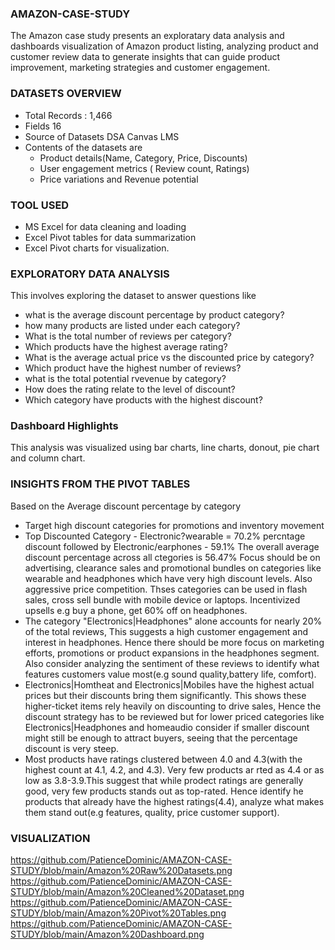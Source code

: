 ### AMAZON-CASE-STUDY
The Amazon case study  presents an exploratary data analysis and dashboards visualization of Amazon product listing, analyzing  product and customer review data to generate insights that can guide product improvement, marketing strategies and customer engagement.
### DATASETS OVERVIEW
 - Total Records : 1,466 
 - Fields 16
 - Source of Datasets DSA  Canvas LMS
 - Contents of the datasets are
     - Product details(Name, Category, Price, Discounts)
     - User engagement metrics ( Review count, Ratings)
     - Price variations and Revenue potential
  
  ### TOOL USED
  - MS Excel for data cleaning and loading
  - Excel Pivot tables for data summarization
  - Excel Pivot charts for visualization.

  ### EXPLORATORY DATA ANALYSIS
  This involves exploring the dataset to answer questions like
   - what is the average discount percentage by product category?
   - how many products are listed under each category?
   - What is the total number of reviews per category?
   - Which products have the highest average rating?
   - What is the average actual price vs the discounted price by category?
   - Which product have the highest number of reviews?
   - what is the total potential rvevenue by category?
   - How does the rating relate to the level of discount?
   - Which category have products with the highest discount?

### Dashboard Highlights
This analysis was visualized using bar charts, line charts, donout, pie chart and column chart.


### INSIGHTS FROM THE PIVOT TABLES

Based on the Average discount percentage by category
 - Target high discount categories for promotions and inventory movement
 - Top Discounted Category  - Electronic?wearable = 70.2% percntage discount followed by Electronic/earphones - 59.1%
The overall average discount percentage  across all ctegories  is 56.47%
Focus should be on advertising, clearance sales and promotional bundles on categories like wearable and headphones which have very high discount levels.
Also aggressive price competition. Thses categories can be used in flash sales, cross sell bundle with mobile device or laptops. Incentivized upsells e.g buy a phone, get 60% off on headphones.
- The category "Electronics|Headphones" alone accounts for nearly 20% of the total reviews, This suggests a high customer engagement and interest in headphones. Hence there should be more focus on marketing efforts, promotions or product expansions in the headphones segment. Also consider analyzing the sentiment of these reviews to identify what features customers value most(e.g sound quality,battery life, comfort).
- Electronics|Homtheat and Electronics|Mobiles have the highest actual prices but their discounts bring them significantly. This shows these higher-ticket items rely heavily on discounting to drive sales, Hence the discount strategy has to be reviewed but for lower priced categories like Electronics|Headphones and homeaudio consider if smaller discount might still be enough to attract buyers, seeing that the percentage discount is very steep.
- Most products have ratings clustered between 4.0 and 4.3(with the highest count at 4.1, 4.2, and 4.3). Very few products ar rted as 4.4 or as low as 3.8-3.9.This suggest that while prodect ratings are generally good, very few products stands out as top-rated. Hence identify he products that already  have  the highest ratings(4.4), analyze what makes them stand out(e.g features, quality, price customer support).   

### VISUALIZATION
https://github.com/PatienceDominic/AMAZON-CASE-STUDY/blob/main/Amazon%20Raw%20Datasets.png
https://github.com/PatienceDominic/AMAZON-CASE-STUDY/blob/main/Amazon%20Cleaned%20Dataset.png
https://github.com/PatienceDominic/AMAZON-CASE-STUDY/blob/main/Amazon%20Pivot%20Tables.png
https://github.com/PatienceDominic/AMAZON-CASE-STUDY/blob/main/Amazon%20Dashboard.png

